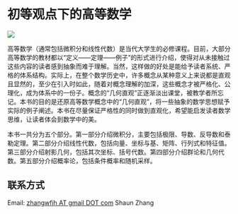 # 初等观点下的高等数学

![](https://camo.githubusercontent.com/6887feb0136db5156c4f4146e3dd2681d06d9c75/68747470733a2f2f692e6372656174697665636f6d6d6f6e732e6f72672f6c2f62792d6e632d73612f342e302f38387833312e706e67)

高等数学（通常包括微积分和线性代数）是当代大学生的必修课程。目前，大部分高等数学的教材都以“定义——定理——例子”的形式进行介绍，使得对从未接触过这些内容的读者感到抽象而难于理解。当然，这样做的好处是能给予读者系统、严格的体系结构。实际上，在整个数学历史中，许多概念从某种意义上来说都是直观且显然的，至少在引入时如此，随着对概念理解的加深，这些概念才被严格化、公理化，成为体系中的一份子。概念的“几何直观”正逐渐淡出课堂，被教学者所忘记。本书的目的是还原高等数学概念中的“几何直观”，将一些抽象的数学思想赋予实际的例子阐述。本书在尽量保证严格性的同时做到直观化，希望能启发读者数学思维，让读者体会到数学中的美。

本书一共分为五个部分。第一部分介绍微积分，主要包括极限、导数、反导数和泰勒定理。第二部分介绍线性代数，包括向量、坐标与基、矩阵、行列式和特征值。第三部分介绍射影几何，包括其次坐标、括号代数。第四部分介绍群论和几何代数。第五部分介绍概率论，包括条件概率和随机采样。

## 联系方式

Email: [zhangwfjh AT gmail DOT com](mailto:zhangwfjh@gmail.com)  Shaun Zhang

